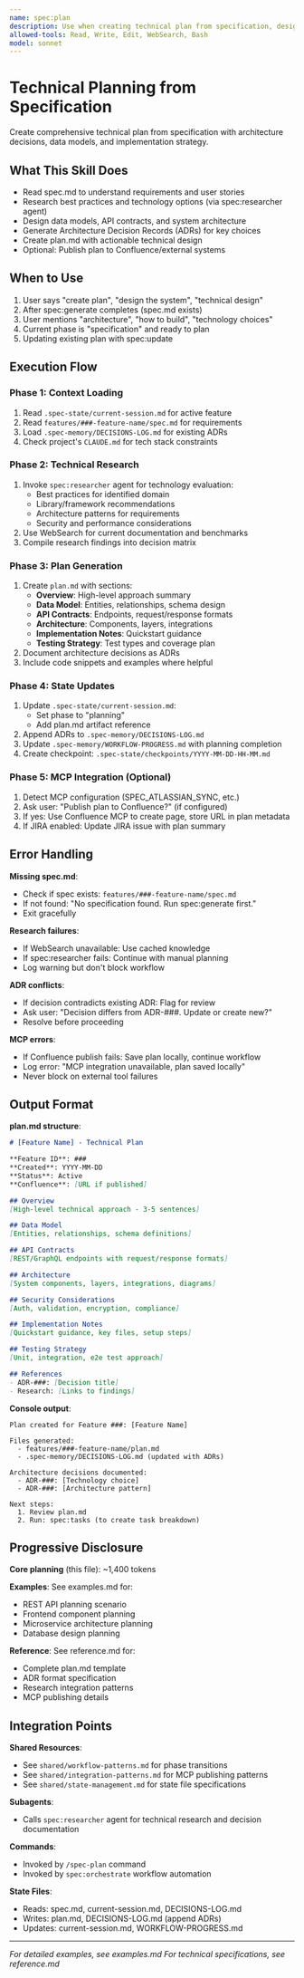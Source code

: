 ```yaml
---
name: spec:plan
description: Use when creating technical plan from specification, designing system architecture, making technology decisions, need technical design document, user says "create plan" or "design the system" - generates detailed plan.md with architecture decisions, data models, API contracts, researches best practices, documents ADRs
allowed-tools: Read, Write, Edit, WebSearch, Bash
model: sonnet
---
```


# Technical Planning from Specification

Create comprehensive technical plan from specification with architecture decisions, data models, and implementation strategy.

## What This Skill Does

- Read spec.md to understand requirements and user stories
- Research best practices and technology options (via spec:researcher agent)
- Design data models, API contracts, and system architecture
- Generate Architecture Decision Records (ADRs) for key choices
- Create plan.md with actionable technical design
- Optional: Publish plan to Confluence/external systems

## When to Use

1. User says "create plan", "design the system", "technical design"
2. After spec:generate completes (spec.md exists)
3. User mentions "architecture", "how to build", "technology choices"
4. Current phase is "specification" and ready to plan
5. Updating existing plan with spec:update

## Execution Flow

### Phase 1: Context Loading
1. Read `.spec-state/current-session.md` for active feature
2. Read `features/###-feature-name/spec.md` for requirements
3. Load `.spec-memory/DECISIONS-LOG.md` for existing ADRs
4. Check project's `CLAUDE.md` for tech stack constraints

### Phase 2: Technical Research
1. Invoke `spec:researcher` agent for technology evaluation:
   - Best practices for identified domain
   - Library/framework recommendations
   - Architecture patterns for requirements
   - Security and performance considerations
2. Use WebSearch for current documentation and benchmarks
3. Compile research findings into decision matrix

### Phase 3: Plan Generation
1. Create `plan.md` with sections:
   - **Overview**: High-level approach summary
   - **Data Model**: Entities, relationships, schema design
   - **API Contracts**: Endpoints, request/response formats
   - **Architecture**: Components, layers, integrations
   - **Implementation Notes**: Quickstart guidance
   - **Testing Strategy**: Test types and coverage plan
2. Document architecture decisions as ADRs
3. Include code snippets and examples where helpful

### Phase 4: State Updates
1. Update `.spec-state/current-session.md`:
   - Set phase to "planning"
   - Add plan.md artifact reference
2. Append ADRs to `.spec-memory/DECISIONS-LOG.md`
3. Update `.spec-memory/WORKFLOW-PROGRESS.md` with planning completion
4. Create checkpoint: `.spec-state/checkpoints/YYYY-MM-DD-HH-MM.md`

### Phase 5: MCP Integration (Optional)
1. Detect MCP configuration (SPEC_ATLASSIAN_SYNC, etc.)
2. Ask user: "Publish plan to Confluence?" (if configured)
3. If yes: Use Confluence MCP to create page, store URL in plan metadata
4. If JIRA enabled: Update JIRA issue with plan summary

## Error Handling

**Missing spec.md**:
- Check if spec exists: `features/###-feature-name/spec.md`
- If not found: "No specification found. Run spec:generate first."
- Exit gracefully

**Research failures**:
- If WebSearch unavailable: Use cached knowledge
- If spec:researcher fails: Continue with manual planning
- Log warning but don't block workflow

**ADR conflicts**:
- If decision contradicts existing ADR: Flag for review
- Ask user: "Decision differs from ADR-###. Update or create new?"
- Resolve before proceeding

**MCP errors**:
- If Confluence publish fails: Save plan locally, continue workflow
- Log error: "MCP integration unavailable, plan saved locally"
- Never block on external tool failures

## Output Format

**plan.md structure**:
```markdown
# [Feature Name] - Technical Plan

**Feature ID**: ###
**Created**: YYYY-MM-DD
**Status**: Active
**Confluence**: [URL if published]

## Overview
[High-level technical approach - 3-5 sentences]

## Data Model
[Entities, relationships, schema definitions]

## API Contracts
[REST/GraphQL endpoints with request/response formats]

## Architecture
[System components, layers, integrations, diagrams]

## Security Considerations
[Auth, validation, encryption, compliance]

## Implementation Notes
[Quickstart guidance, key files, setup steps]

## Testing Strategy
[Unit, integration, e2e test approach]

## References
- ADR-###: [Decision title]
- Research: [Links to findings]
```

**Console output**:
```
Plan created for Feature ###: [Feature Name]

Files generated:
  - features/###-feature-name/plan.md
  - .spec-memory/DECISIONS-LOG.md (updated with ADRs)

Architecture decisions documented:
  - ADR-###: [Technology choice]
  - ADR-###: [Architecture pattern]

Next steps:
  1. Review plan.md
  2. Run: spec:tasks (to create task breakdown)
```

## Progressive Disclosure

**Core planning** (this file): ~1,400 tokens

**Examples**: See examples.md for:
- REST API planning scenario
- Frontend component planning
- Microservice architecture planning
- Database design planning

**Reference**: See reference.md for:
- Complete plan.md template
- ADR format specification
- Research integration patterns
- MCP publishing details

## Integration Points

**Shared Resources**:
- See `shared/workflow-patterns.md` for phase transitions
- See `shared/integration-patterns.md` for MCP publishing patterns
- See `shared/state-management.md` for state file specifications

**Subagents**:
- Calls `spec:researcher` agent for technical research and decision documentation

**Commands**:
- Invoked by `/spec-plan` command
- Invoked by `spec:orchestrate` workflow automation

**State Files**:
- Reads: spec.md, current-session.md, DECISIONS-LOG.md
- Writes: plan.md, DECISIONS-LOG.md (append ADRs)
- Updates: current-session.md, WORKFLOW-PROGRESS.md

---

*For detailed examples, see examples.md*
*For technical specifications, see reference.md*
